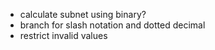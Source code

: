 - calculate subnet using binary?
- branch for slash notation and dotted decimal
- restrict invalid values